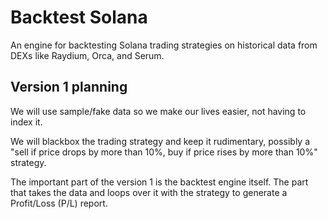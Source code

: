 # Backtest Solana

An engine for backtesting Solana trading strategies on historical data
from DEXs like Raydium, Orca, and Serum.

## Version 1 planning

We will use sample/fake data so we make our lives easier, not having to index it.

We will blackbox the trading strategy and keep it rudimentary,
possibly a "sell if price drops by more than 10%, buy if price rises by more than 10%" strategy.

The important part of the version 1 is the backtest engine itself.
The part that takes the data and loops over it with the strategy to generate a Profit/Loss (P/L) report.
